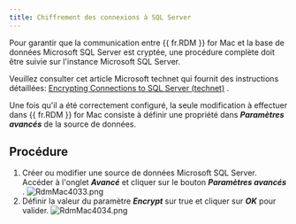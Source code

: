 ```yaml
---
title: Chiffrement des connexions à SQL Server
---
```

Pour garantir que la communication entre {{ fr.RDM }} for Mac et la base de données Microsoft SQL Server est cryptée, une procédure complète doit être suivie sur l'instance Microsoft SQL Server.  

Veuillez consulter cet article Microsoft technet qui fournit des instructions détaillées: [Encrypting Connections to SQL Server (technet)](https://technet.microsoft.com/en-us/library/ms189067(v=sql.105).aspx) .  

Une fois qu'il a été correctement configuré, la seule modification à effectuer dans {{ fr.RDM }} for Mac consiste à définir une propriété dans ***Paramètres avancés*** de la source de données. 

## Procédure 

1. Créer ou modifier une source de données Microsoft SQL Server. Accéder à l'onglet ***Avancé*** et cliquer sur le bouton ***Paramètres avancés*** . 
![RdmMac4033.png](/img/fr/rdm/mac/RdmMac4033.png) 
1. Définir la valeur du paramètre ***Encrypt*** sur true et cliquer sur ***OK*** pour valider. 
![RdmMac4034.png](/img/fr/rdm/mac/RdmMac4034.png) 

